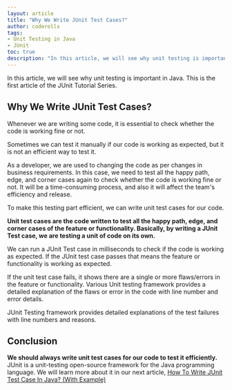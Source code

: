 ```yaml
---
layout: article  
title: "Why We Write JUnit Test Cases?"  
author: coderolls  
tags: 
- Unit Testing in Java
- JUnit
toc: true
description: "In this article, we will see why unit testing is important in Java. This is the first article of the JUnit Tutorial Series."
---
```


In this article, we will see why unit testing is important in Java. This is the first article of the JUnit Tutorial Series.

## Why We Write JUnit Test Cases?

Whenever we are writing some code, it is essential to check whether the code is working fine or not.

Sometimes we can test it manually if our code is working as expected, but it is not an efficient way to test it.

As a developer, we are used to changing the code as per changes in business requirements. In this case, we need to test all the happy path, edge, and corner cases again to check whether the code is working fine or not. It will be a time-consuming process, and also it will affect the team's efficiency and release.

To make this testing part efficient, we can write unit test cases for our code.

**Unit test cases are the code written to test all the happy path, edge, and corner cases of the feature or functionality. Basically, by writing a JUnit Test case, we are testing a unit of code on its own.**

We can run a JUnit Test case in milliseconds to check if the code is working as expected. If the JUnit test case passes that means the feature or functionality is working as expected.

If the unit test case fails, it shows there are a single or more flaws/errors in the feature or functionality. Various Unit testing framework provides a detailed explanation of the flaws or error in the code with line number and error details.

JUnit Testing framework provides detailed explanations of the test failures with line numbers and reasons.

## Conclusion

**We should always write unit test cases for our code to test it efficiently.** JUnit is a unit-testing open-source framework for the Java programming language. We will learn more about it in our next article, [How To Write JUnit Test Case In Java? (With Example)](/junit-test-case-in-java/)

